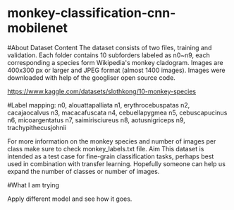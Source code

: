 # monkey-classification-cnn-mobilenet


#About Dataset
Content The dataset consists of two files, training and validation. Each folder contains 10 subforders labeled as n0~n9, each corresponding a species form Wikipedia's monkey cladogram. Images are 400x300 px or larger and JPEG format (almost 1400 images). Images were downloaded with help of the googliser open source code.

https://www.kaggle.com/datasets/slothkong/10-monkey-species

#Label mapping:
n0, alouattapalliata n1, erythrocebuspatas n2, cacajaocalvus n3, macacafuscata n4, cebuellapygmea n5, cebuscapucinus n6, micoargentatus n7, saimirisciureus n8, aotusnigriceps n9, trachypithecusjohnii

For more information on the monkey species and number of images per class make sure to check monkey_labels.txt file. Aim This dataset is intended as a test case for fine-grain classification tasks, perhaps best used in combination with transfer learning. Hopefully someone can help us expand the number of classes or number of images.


#What I am trying
 
 Apply different model and see how it goes.
